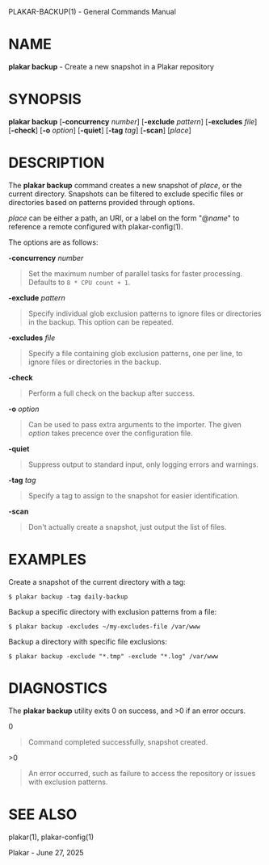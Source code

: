 PLAKAR-BACKUP(1) - General Commands Manual

# NAME

**plakar backup** - Create a new snapshot in a Plakar repository

# SYNOPSIS

**plakar backup**
\[**-concurrency**&nbsp;*number*]
\[**-exclude**&nbsp;*pattern*]
\[**-excludes**&nbsp;*file*]
\[**-check**]
\[**-o**&nbsp;*option*]
\[**-quiet**]
\[**-tag**&nbsp;*tag*]
\[**-scan**]
\[*place*]

# DESCRIPTION

The
**plakar backup**
command creates a new snapshot of
*place*,
or the current directory.
Snapshots can be filtered to exclude specific files or directories
based on patterns provided through options.

*place*
can be either a path, an URI, or a label on the form
"@*name*"
to reference a remote configured with
plakar-config(1).

The options are as follows:

**-concurrency** *number*

> Set the maximum number of parallel tasks for faster processing.
> Defaults to
> `8 * CPU count + 1`.

**-exclude** *pattern*

> Specify individual glob exclusion patterns to ignore files or
> directories in the backup.
> This option can be repeated.

**-excludes** *file*

> Specify a file containing glob exclusion patterns, one per line, to
> ignore files or directories in the backup.

**-check**

> Perform a full check on the backup after success.

**-o** *option*

> Can be used to pass extra arguments to the importer.
> The given
> *option*
> takes precence over the configuration file.

**-quiet**

> Suppress output to standard input, only logging errors and warnings.

**-tag** *tag*

> Specify a tag to assign to the snapshot for easier identification.

**-scan**

> Don't actually create a snapshot, just output the list of files.

# EXAMPLES

Create a snapshot of the current directory with a tag:

	$ plakar backup -tag daily-backup

Backup a specific directory with exclusion patterns from a file:

	$ plakar backup -excludes ~/my-excludes-file /var/www

Backup a directory with specific file exclusions:

	$ plakar backup -exclude "*.tmp" -exclude "*.log" /var/www

# DIAGNOSTICS

The **plakar backup** utility exits&#160;0 on success, and&#160;&gt;0 if an error occurs.

0

> Command completed successfully, snapshot created.

&gt;0

> An error occurred, such as failure to access the repository or issues
> with exclusion patterns.

# SEE ALSO

plakar(1),
plakar-config(1)

Plakar - June 27, 2025
